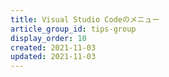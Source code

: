 ```yaml
---
title: Visual Studio Codeのメニュー
article_group_id: tips-group
display_order: 10
created: 2021-11-03
updated: 2021-11-03
---
```


